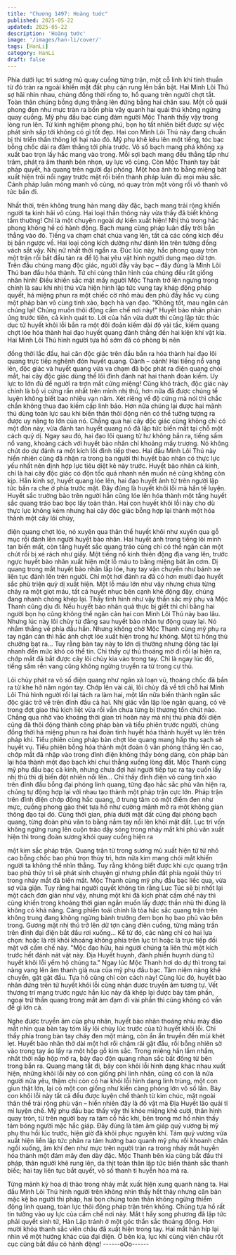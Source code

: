 ```yaml
---
title: "Chương 1497: Hoàng tước"
published: 2025-05-22
updated: 2025-05-22
description: 'Hoàng tước'
image: '/images/han-li/cover/'
tags: [HanLi]
category: HanLi
draft: false
---
```


Phía dưới lục trì sương mù quay cuồng từng trận, một cỗ linh khí
tinh thuần từ đó tràn ra ngoài khiến mặt đất phụ cận rung lên bần
bật.
Hai Minh Lôi Thú sợ hãi nhìn nhau, chúng đồng thời rống to, hồ
quang trên người chợt tắt. Toàn thân chúng bỗng dựng thẳng lên
đứng bằng hai chân sau.
Một cỗ quái phong đen như mực tràn ra bốn phía vây quanh hai
quái thú không ngừng quay cuồng.
Mỹ phụ đầu bạc cùng đám người Mộc Thanh thấy vậy trong lòng
run lên.
Từ kinh nghiệm phong phú, bọn họ tất nhiên biết được sự việc
phát sinh sắp tới không có gì tốt đẹp. Hai con Minh Lôi Thú này
đang chuẩn bị thi triển thần thông lợi hại nào đó.
Mỹ phụ khẽ kêu lên một tiếng, tóc bạc bỗng chốc dài ra đâm
thẳng tới phía trước.
Vô số bạch mang phá không xạ xuất bao trọn lấy hắc mang vào
trong.
Mỗi sợi bạch mang đều thẳng tắp như trâm, phát ra âm thanh bén
nhọn, uy lực vô cùng.
Còn Mộc Thanh tay bắt pháp quyết, hà quang trên người đại
phóng. Một hoa ảnh to bằng miệng bát xuất hiện trôi nổi ngay
trước mặt rồi biến thành pháp luân đủ mọi màu sắc.
Cánh pháp luân mỏng manh vô cùng, nó quay tròn một vòng rồi
vô thanh vô tức bắn đi.

Nhất thời, trên không trung hàn mang dày đặc, bạch mang trải
rộng khiến người ta kinh hãi vô cùng. Hai loại thần thông này vừa
thấy đã biết không tầm thường!
Chỉ là một chuyện ngoài dự kiến xuất hiện!
Nhị thú trong hắc phong không hề có hành động. Bạch mang
cùng pháp luân đầy trời bắn thẳng vào đó.
Tiếng va chạm chát chúa vang lên, tất cả các công kích đều bị
bắn ngược về.
Hai loại công kích dường như đánh lên trên tường đồng vách sắt
vậy.
Nhị nữ nhất thời ngẩn ra.
Đúc lúc này, hắc phong quay tròn một trận rồi bắt đầu tản ra để lộ
hai yêu vật hình người dung mạo dữ tợn.
Trên đầu chúng mang độc giác, người đầy vảy bạc – đây đúng là
Minh Lôi Thú ban đầu hóa thành.
Tứ chi cùng thân hình của chúng đều rất giống nhân hình!
Điều khiến sắc mặt mấy người Mộc Thanh trở lên ngưng trọng
chính là sau khi nhị thú vừa hiện hình lập tức vung tay kháp động
pháp quyết, há miệng phun ra một chiếc cờ nhỏ màu đen phủ đầy
hắc vụ cùng một pháp bàn vô cùng tinh xảo, bạch hà vạn đạo.
"Không tốt, mau ngăn cản chúng lại! Chúng muốn thôi động cấm
chế nơi này!" Huyết bào nhân phản ứng trước tiên, cả kinh quát
to.
Lời của hắn vừa dướt thì cũng lập tức thúc dục tử huyết khôi lỗi
bắn ra một đôi đoản kiếm dài độ vài tấc, kiếm quang chợt lóe hóa
thành hai đạo huyết quang đánh thẳng đến hai kiện khí vật kia.
Hai Minh Lôi Thú hình người tựa hồ sớm đã có phòng bị nên

đồng thời lắc đầu, hai căn độc giác trên đầu bắn ra hóa thành hai
đạo lôi quang trực tiếp nghênh đón huyết quang.
Oành – oành! Hai tiếng nổ vang lên, độc giác và huyết quang vừa
va chạm đã bộc phát ra điện quang chói mắt, hai cây độc giác
dùng thế lôi đình đánh nát hai thanh đoản kiếm.
Uy lực to lớn đủ để người ra trợn mắt cứng miệng!
Cũng khó trách, độc giác này chính là bộ vị cứng rắn nhất trên
mình nhị thú, hơn nữa đã được chúng tế luyện không biết bao
nhiêu vạn năm. Xét riêng về độ cứng mà nói thì chắc chắn không
thua đao kiếm cấp linh bảo. Hơn nữa chúng lại được hai mãnh
thú dùng toàn lực sau khi biến thân thôi động nên có thể tưởng
tượng ra được uy năng to lớn của nó.
Chẳng qua hai cây độc giác cũng không chỉ có một đòn này, vừa
đánh tan huyết quang nó đã lập tức biến mất tại chỗ một cách quỷ
dị.
Ngay sau đó, hai đạo lôi quang từ hư không bắn ra, tiếng sấm nổ
vang, khoảng cách với huyết bào nhân chỉ khoảng mấy trượng.
Nó không chút do dự đánh ra một kích lôi đình tiếp theo.
Hai đầu Minh Lôi Thú này hiển nhiên cũng đã nhận ra trong ba
người thì huyết bào nhân có thực lực yếu nhất nên định hợp lực
tiêu diệt kẻ này trước.
Huyết bào nhân cả kinh, chỉ là hai cây độc giác có độn tốc quá
nhanh nên muốn né cũng không còn kịp. Hắn kinh sợ, huyết
quang lóe lên, hai đạo huyết ảnh từ trên người lập tức bắn ra che
ở phía trước mặt.
Đây đúng là huyết khôi lỗi mà hắn tế luyện.
Huyết sắc trường bào trên người hắn cũng lóe lên hóa thành một
tầng huyết sắc quang tráo bao bọc lấy toàn thân.
Hai con huyết khôi lỗi này cho dù thực lực không kém nhưng hai
cây độc giác bỗng hợp lại thành một hóa thành một cây lôi chùy,

điện quang chợt lóe, nó xuyên qua thân thể huyết khôi như xuyên
qua gỗ mục rồi đánh lên người huyết bào nhân.
Hai huyết ảnh trong tiếng lôi minh tan biến mất, còn tầng huyết
sắc quang tráo cũng chỉ có thể ngăn cản một chút rồi bị xé rách
như giấy.
Một tiếng nổ kinh thiên động địa vang lên, trước ngực huyết bào
nhân xuất hiện một lỗ máu to bằng miệng bát ăn cơm.
Dị quang trong mắt huyết bào nhân lấp lóe, hay tay vận chuyển
như bánh xe liên tục đánh lên trên người.
Chỉ một hơi đánh ra đã có hơn mười đạo huyết sắc phù triện quỷ
dị xuất hiện.
Một lỗ máu lớn như vậy nhưng chưa từng chảy ra một giọt máu,
tất cả huyết nhục bên cạnh khẽ động đậy, chúng đang nhanh
chóng khép lại.
Thấy tình hình như vậy thần sắc mỹ phụ và Mộc Thanh cũng dịu
đi. Nếu huyết bào nhân quả thực bị giết thì chỉ bằng hai người
bọn họ cũng không thể ngăn cản hai con Minh Lôi Thú này bao
lâu.
Nhưng lúc này lôi chùy từ đằng sau huyết bào nhân tự động quay
lại. Nó nhắm thẳng về phía đầu hắn.
Nhưng không chờ Mộc Thanh cùng mỹ phụ ra tay ngăn cản thì
hắc ảnh chợt lóe xuất hiện trong hư không. Một tử hồng thủ
chưởng bạt ra…
Tuy rằng bàn tay này to lớn dị thường nhưng động tác lại nhanh
đến mức khó có thể tin.
Chỉ thấy cự thủ thoáng mờ đi rồi lại hiện ra, chớp mắt đã bắt
được cây lôi chùy kia vào trong tay.
Chỉ là ngay lúc đó, tiếng sấm rền vang cũng không ngừng truyền
ra từ trong cự thủ.

Lôi chùy phát ra vô số điện quang như ngân xà loạn vũ, thoáng
chốc đã bắn ra từ khe hở năm ngón tay.
Chớp lên vài cái, lôi chùy đã về tới chỗ hai Minh Lôi Thú hình
người rồi lại tách ra làm hai, một lần nữa biến thành ngân sắc độc
giác trở về trên đỉnh đầu cả hai.
Nhị giác vẫn lập lòe ngân quang, có vẻ trong đợt giao thủ kịch liệt
vừa rồi vẫn chưa từng bị thương tổn chút nào.
Chẳng qua nhờ vào khoảng thời gian trì hoãn này mà nhị thú phía
đối diện cũng đã thôi động thành công pháp bàn và tiểu phiên
trước người, chúng đồng thời há miệng phun ra hai đoàn tinh
huyết hóa thành huyết vụ lên trên pháp khí.
Tiểu phiên cùng pháp bàn chợt lóe quang mang hấp thụ sạch sẽ
huyết vụ.
Tiểu phiên bỗng hóa thành một đoàn ô vân phóng thẳng lên cao,
chớp mắt đã nhập vào trong đỉnh điện không thấy bóng dáng, còn
pháp bàn lại hóa thành một đạo bạch khí chui thẳng xuống lòng
đất.
Mộc Thanh cùng mỹ phụ đầu bạc cả kinh, nhưng chưa đợi hai
người tiếp tục ra tay cuốn lấy nhị thú thì dị biến đột nhiên nổi
lên…
Chỉ thấy đỉnh điện vô cùng tinh xảo trên đỉnh đầu bỗng đại phóng
linh quang, từng đạo hắc sắc phù văn hiện ra, chúng tự động hợp
lại với nhau tạo thành một pháp trận cực lớn.
Pháp trận trên đỉnh điện chớp động hắc quang, ở trung tâm có
một điểm đen như mực, cuồng phong gào thét tựa hồ như cường
mãnh mở ra một không gian thông đạo tại đó.
Cùng thời gian, phía dưới mặt đất cũng đại phóng bạch quang,
từng đoàn phù văn to bằng nắm tay nổi lên khỏi mặt đất. Lục trì
vốn không ngừng rung lên cuộn trào dậy sóng trong nháy mắt khi
phù văn xuất hiện thì trong đoàn sương khói quay cuồng hiện ra

một kim sắc pháp trận.
Quang trận từ trong sương mù xuất hiện từ từ nhô cao bỗng chốc
bao phủ trọn thủy trì, hơn nữa kim mang chói mắt khiến người ta
không thể nhìn thẳng.
Tuy rằng không biết được khi cực quang trận bao phủ thủy trì sẽ
phát sinh chuyện gì nhưng phần đất phía ngoài thủy trì trong nháy
mắt đã biến mất.
Mộc Thanh cùng mỹ phụ đầu bạc liếc qua, vừa sợ vừa giận.
Tuy rằng hai người quyết không tin rằng Lục Túc sẽ bị nhốt lại
một cách đơn giản như vậy, nhưng một khi đã kích phát cấm chế
này thì cũng khiến trong khoảng thời gian ngắn muốn lấy được
thần nhũ thì đúng là không có khả năng.
Càng phiền toái chính là tòa hắc sắc quang trận trên không trung
đang không ngừng bành trướng đem bọn họ bao phủ vào bên
trong. Gương mặt nhị thú trở lên dữ tợn càng điên cuồng, từng
mảng trần trên đỉnh đại điện bắt đầu rơi xuống…
Kể từ đó, các nàng chỉ có hai lựa chọn: hoặc là rời khỏi khoảng
không phía trên lục trì hoặc là trực tiếp đối mặt với cấm chế này.
"Mộc đạo hữu, hai người chúng ta liên thủ một kích trước hết
đánh nát vật này. Địa Huyết huynh, đành phiền huynh dùng tử
huyết khôi lỗi yểm hộ chúng ta." Ngay lúc Mộc Thanh hơi do dự
thì trong tai nàng vang lên âm thanh già nua của mỹ phụ đầu bạc.
Tâm niệm nàng khẽ chuyển, gật gật đầu.
Tựa hồ cũng chỉ còn cách này!
Cùng lúc đó, huyết bào nhân đứng trên tử huyết khôi lỗi cũng
nhận được truyền âm tương tự.
Vết thương trí mạng trước ngực hắn lúc này đã khép lại được bảy
tám phần, ngoại trừ thần quang trong mắt ảm đạm đi vài phần thì
cũng không có vấn đề gì lớn cả.

Nghe được truyền âm của phụ nhân, huyết bào nhân thoáng nhíu
mày đảo mắt nhìn qua bàn tay tóm lấy lôi chùy lúc trước của tử
huyết khôi lỗi.
Chỉ thấy phía trong bàn tay cháy đen một mảng, còn ẩn ẩn truyền
đến mùi khét lẹt.
Huyết bào nhân thở dài một hơi rồi chậm rãi gật đầu, rồi bỗng
nhiên sờ vào trong tay áo lấy ra một hộp gỗ kim sắc.
Trong miệng hắn lẩm nhẩm, nhất thời nắp hộp mở ra, bảy đạo
độn quang nhan sắc bất đồng từ bên trong bắn ra.
Quang mang tắt đi, bảy con khôi lỗi hình dạng khác nhau xuất
hiện, những khôi lỗi này có con giống phi linh nhân, cũng có con
là nửa người nửa yêu, thậm chí còn có hai khôi lỗi hình dạng linh
trùng, một con giun thật lớn, lại có một con giống như kiến càng
phóng lớn vô số lần.
Bảy con khôi lỗi này tất cả đều được luyện chế thành từ kim chúc,
mặt ngoài thân thể trải rộng phù văn – hiển nhiên đây là đồ vật
mà Địa Huyết lão quái tỉ mỉ luyện chế.
Mỹ phụ đầu bạc thấy vậy thì khóe miệng khẽ cười, thân hình quay
tròn, từ trên người bay ra tám cỗ hắc khí, bên trong mơ hồ nhìn
thấy tám bóng người mặc hắc giáp.
Đây đúng là tám âm giáp quỷ vương bị mỹ phụ thu hồi lúc trước,
hiện giờ đã khôi phục nguyên khí.
Tám quỷ vương vừa xuất hiện liền lập tức phân ra tám hướng
bao quanh mỹ phụ rồi khoanh chân ngồi xuống, âm khí đen như
mực trên người tràn ra trong nháy mắt huyễn hóa thành một đám
mây đen dày đặc.
Mộc Thanh bên kia cũng bắt đầu thi pháp, thân người khẽ rung
lên, da thịt toàn thân lập tức biến thành sắc thanh biếc; hai tay
liên tục bắt quyết, vô số thanh ti huyễn hóa mà ra.

Từng mảnh kỳ hoa dị thảo trong nháy mắt xuất hiện xung quanh
nàng ta.
Hai đầu Minh Lôi Thú hình người trên không nhìn thấy hết thảy
nhưng căn bản mặc kệ ba người thi pháp, hai bọn chúng toàn
thân không ngừng thiểm động linh quang, toàn lực thôi động pháp
trận trên không.
Chúng tựa hồ rất tin tưởng vào uy lực của cấm chế nơi này.
Mắt t hấy song phương đã lập tức phải quyết sinh tử, Hàn Lập
tránh ở một góc thần sắc thoáng động. Hơn mười khỏa thanh sắc
viên châu đã xuất hiện trong tay. Hai mắt hắn híp lại nhìn về một
hướng khác của đại điện.
Ở bên kia, lục khí cùng viên châu rốt cục cũng bắt đầu có hành
động!
------oOo------
